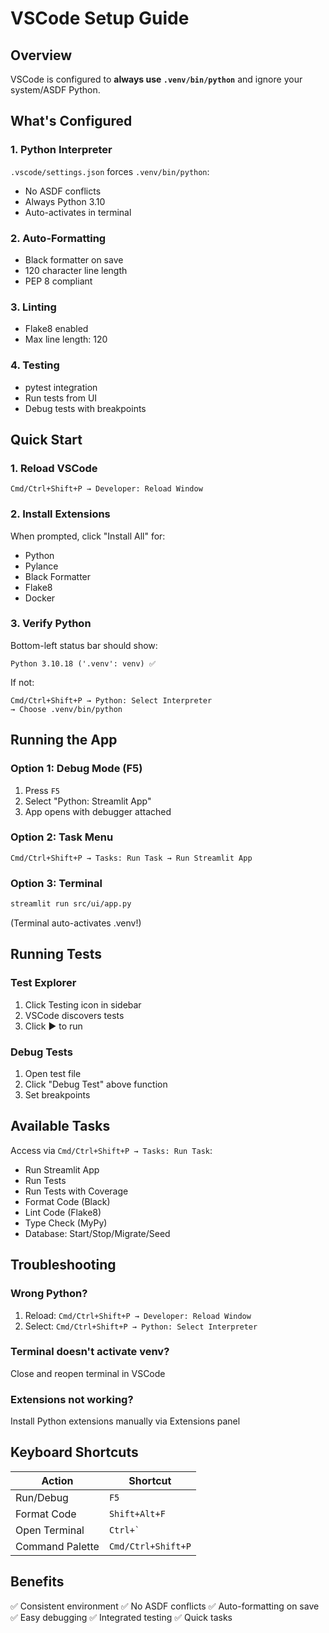 # VSCode Setup Guide

## Overview

VSCode is configured to **always use `.venv/bin/python`** and ignore your system/ASDF Python.

## What's Configured

### 1. Python Interpreter
`.vscode/settings.json` forces `.venv/bin/python`:
- No ASDF conflicts
- Always Python 3.10
- Auto-activates in terminal

### 2. Auto-Formatting
- Black formatter on save
- 120 character line length
- PEP 8 compliant

### 3. Linting
- Flake8 enabled
- Max line length: 120

### 4. Testing
- pytest integration
- Run tests from UI
- Debug tests with breakpoints

## Quick Start

### 1. Reload VSCode
```
Cmd/Ctrl+Shift+P → Developer: Reload Window
```

### 2. Install Extensions
When prompted, click "Install All" for:
- Python
- Pylance
- Black Formatter
- Flake8
- Docker

### 3. Verify Python
Bottom-left status bar should show:
```
Python 3.10.18 ('.venv': venv) ✅
```

If not:
```
Cmd/Ctrl+Shift+P → Python: Select Interpreter
→ Choose .venv/bin/python
```

## Running the App

### Option 1: Debug Mode (F5)
1. Press `F5`
2. Select "Python: Streamlit App"
3. App opens with debugger attached

### Option 2: Task Menu
```
Cmd/Ctrl+Shift+P → Tasks: Run Task → Run Streamlit App
```

### Option 3: Terminal
```bash
streamlit run src/ui/app.py
```
(Terminal auto-activates .venv!)

## Running Tests

### Test Explorer
1. Click Testing icon in sidebar
2. VSCode discovers tests
3. Click ▶️ to run

### Debug Tests
1. Open test file
2. Click "Debug Test" above function
3. Set breakpoints

## Available Tasks

Access via `Cmd/Ctrl+Shift+P → Tasks: Run Task`:

- Run Streamlit App
- Run Tests
- Run Tests with Coverage
- Format Code (Black)
- Lint Code (Flake8)
- Type Check (MyPy)
- Database: Start/Stop/Migrate/Seed

## Troubleshooting

### Wrong Python?
1. Reload: `Cmd/Ctrl+Shift+P → Developer: Reload Window`
2. Select: `Cmd/Ctrl+Shift+P → Python: Select Interpreter`

### Terminal doesn't activate venv?
Close and reopen terminal in VSCode

### Extensions not working?
Install Python extensions manually via Extensions panel

## Keyboard Shortcuts

| Action | Shortcut |
|--------|----------|
| Run/Debug | `F5` |
| Format Code | `Shift+Alt+F` |
| Open Terminal | ``Ctrl+` `` |
| Command Palette | `Cmd/Ctrl+Shift+P` |

## Benefits

✅ Consistent environment
✅ No ASDF conflicts
✅ Auto-formatting on save
✅ Easy debugging
✅ Integrated testing
✅ Quick tasks
